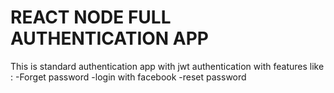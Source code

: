 <h1>REACT NODE FULL AUTHENTICATION APP</h1>

This is standard authentication app with jwt authentication with features like :
-Forget password 
-login with facebook
-reset password 


